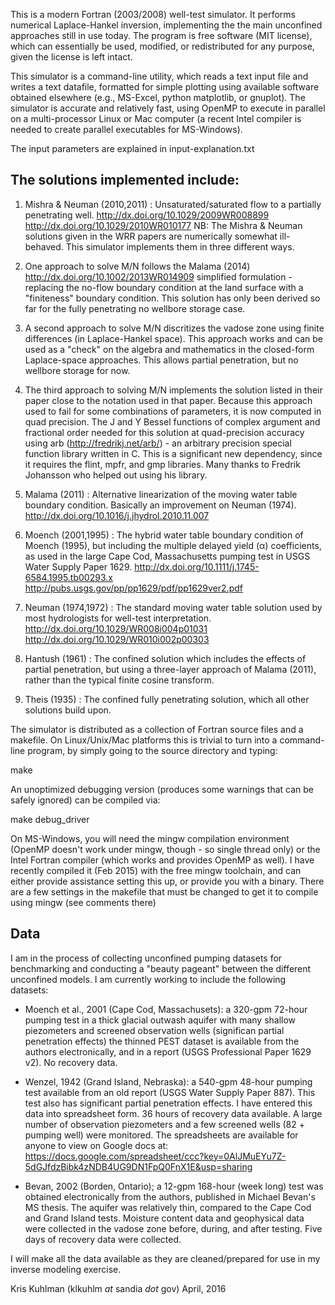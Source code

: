 This is a modern Fortran (2003/2008) well-test simulator.  It performs
numerical Laplace-Hankel inversion, implementing the the main
unconfined approaches still in use today.  The program is free
software (MIT license), which can essentially be used, modified, or
redistributed for any purpose, given the license is left intact.

This simulator is a command-line utility, which reads a text input file and
writes a text datafile, formatted for simple plotting using available
software obtained elsewhere (e.g., MS-Excel, python matplotlib, or
gnuplot).  The simulator is accurate and relatively fast, using OpenMP to
execute in parallel on a multi-processor Linux or Mac computer (a
recent Intel compiler is needed to create parallel executables for
MS-Windows).

The input parameters are explained in input-explanation.txt

The solutions implemented include:
------------------------------------------
1. Mishra & Neuman (2010,2011) : Unsaturated/saturated flow to a
   partially penetrating well. http://dx.doi.org/10.1029/2009WR008899
   http://dx.doi.org/10.1029/2010WR010177 NB: The Mishra & Neuman
   solutions given in the WRR papers are numerically somewhat ill-behaved.
   This simulator implements them in three different ways.

  1. One approach to solve M/N follows the Malama (2014)
  http://dx.doi.org/10.1002/2013WR014909 simplified formulation -
  replacing the no-flow boundary condition at the land surface with a
  "finiteness" boundary condition.  This solution has only been
  derived so far for the fully penetrating no wellbore storage case.

  2. A second approach to solve M/N discritizes the vadose zone using
  finite differences (in Laplace-Hankel space).  This approach works and
  can be used as a "check" on the algebra and mathematics in the
  closed-form Laplace-space approaches.  This allows partial
  penetration, but no wellbore storage for now.
  
  3. The third approach to solving M/N implements the solution listed
  in their paper close to the notation used in that paper. Because this 
  approach used to fail for some combinations of parameters, it is now 
  computed in quad precision. The J and Y Bessel functions of complex 
  argument and fractional order needed for this solution at quad-precision 
  accuracy using arb (http://fredrikj.net/arb/) - an arbitrary precision
  special function library written in C. This is a significant new
  dependency, since it requires the flint, mpfr, and gmp libraries. 
  Many thanks to Fredrik Johansson who helped out using his library.
  
2. Malama (2011) : Alternative linearization of the moving water table
boundary condition.  Basically an improvement on Neuman
(1974). http://dx.doi.org/10.1016/j.jhydrol.2010.11.007

3. Moench (2001,1995) : The hybrid water table boundary condition of
Moench (1995), but including the multiple delayed yield (α)
coefficients, as used in the large Cape Cod, Massachusetts pumping
test in USGS Water Supply
Paper 1629. http://dx.doi.org/10.1111/j.1745-6584.1995.tb00293.x
http://pubs.usgs.gov/pp/pp1629/pdf/pp1629ver2.pdf

4. Neuman (1974,1972) : The standard moving water table solution used
by most hydrologists for well-test
interpretation. http://dx.doi.org/10.1029/WR008i004p01031
http://dx.doi.org/10.1029/WR010i002p00303

5. Hantush (1961) : The confined solution which includes the effects
of partial penetration, but using a three-layer approach of Malama
(2011), rather than the typical finite cosine transform.

6. Theis (1935) : The confined fully penetrating solution, which all
other solutions build upon.

The simulator is distributed as a collection of Fortran source files and a
makefile.  On Linux/Unix/Mac platforms this is trivial to turn into a
command-line program, by simply going to the source directory and
typing:

make

An unoptimized debugging version (produces some warnings that can be
safely ignored) can be compiled via:

make debug_driver

On MS-Windows, you will need the mingw compilation environment (OpenMP
doesn't work under mingw, though - so single thread only) or the
Intel Fortran compiler (which works and provides OpenMP as well).  I
have recently compiled it (Feb 2015) with the free mingw toolchain,
and can either provide assistance setting this up, or provide you with
a binary. There are a few settings in the makefile that must be changed
to get it to compile using mingw (see comments there)

Data
------------------------------------------

I am in the process of collecting unconfined pumping datasets for
benchmarking and conducting a "beauty pageant" between the different 
unconfined models.  I am currently working to include the following 
datasets:

* Moench et al., 2001 (Cape Cod, Massachusets): a 320-gpm 72-hour
pumping test in a thick glacial outwash aquifer with many shallow
piezometers and screened observation wells (significan partial
penetration effects) the thinned PEST dataset is available from the
authors electronically, and in a report (USGS Professional Paper 1629
v2). No recovery data.

* Wenzel, 1942 (Grand Island, Nebraska): a 540-gpm 48-hour pumping
test available from an old report (USGS Water Supply Paper 887).  This
test also has significant partial penetration effects. I have entered
this data into spreadsheet form. 36 hours of recovery data
available. A large number of observation piezometers and a few
screened wells (82 + pumping well) were monitored. The spreadsheets
are available for anyone to view on Google docs at:
https://docs.google.com/spreadsheet/ccc?key=0AlJMuEYu7Z-5dGJfdzBibk4zNDB4UG9DN1FpQ0FnX1E&usp=sharing

* Bevan, 2002 (Borden, Ontario); a 12-gpm 168-hour (week long) test was
obtained electronically from the authors, published in Michael Bevan's
MS thesis. The aquifer was relatively thin, compared to the Cape Cod
and Grand Island tests. Moisture content data and geophysical data
were collected in the vadose zone before, during, and after
testing. Five days of recovery data were collected.

I will make all the data available as they are cleaned/prepared
for use in my inverse modeling exercise.

Kris Kuhlman (klkuhlm _at_ sandia _dot_ gov)
April, 2016

